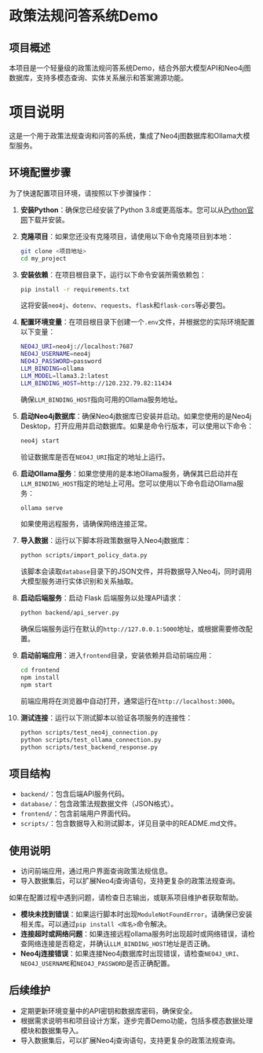 ﻿# 政策法规问答系统Demo

## 项目概述
本项目是一个轻量级的政策法规问答系统Demo，结合外部大模型API和Neo4j图数据库，支持多模态查询、实体关系展示和答案溯源功能。

# 项目说明

这是一个用于政策法规查询和问答的系统，集成了Neo4j图数据库和Ollama大模型服务。

## 环境配置步骤

为了快速配置项目环境，请按照以下步骤操作：

1. **安装Python**：确保您已经安装了Python 3.8或更高版本。您可以从[Python官网](https://www.python.org/downloads/)下载并安装。

2. **克隆项目**：如果您还没有克隆项目，请使用以下命令克隆项目到本地：
   ```bash
   git clone <项目地址>
   cd my_project
   ```

3. **安装依赖**：在项目根目录下，运行以下命令安装所需依赖包：
   ```bash
   pip install -r requirements.txt
   ```
   这将安装`neo4j`、`dotenv`、`requests`、`flask`和`flask-cors`等必要包。

4. **配置环境变量**：在项目根目录下创建一个`.env`文件，并根据您的实际环境配置以下变量：
   ```bash
   NEO4J_URI=neo4j://localhost:7687
   NEO4J_USERNAME=neo4j
   NEO4J_PASSWORD=password
   LLM_BINDING=ollama
   LLM_MODEL=llama3.2:latest
   LLM_BINDING_HOST=http://120.232.79.82:11434
   ```
   确保`LLM_BINDING_HOST`指向可用的Ollama服务地址。

5. **启动Neo4j数据库**：确保Neo4j数据库已安装并启动。如果您使用的是Neo4j Desktop，打开应用并启动数据库。如果是命令行版本，可以使用以下命令：
   ```bash
   neo4j start
   ```
   验证数据库是否在`NEO4J_URI`指定的地址上运行。

6. **启动Ollama服务**：如果您使用的是本地Ollama服务，确保其已启动并在`LLM_BINDING_HOST`指定的地址上可用。您可以使用以下命令启动Ollama服务：
   ```bash
   ollama serve
   ```
   如果使用远程服务，请确保网络连接正常。

7. **导入数据**：运行以下脚本将政策数据导入Neo4j数据库：
   ```bash
   python scripts/import_policy_data.py
   ```
   该脚本会读取`database`目录下的JSON文件，并将数据导入Neo4j，同时调用大模型服务进行实体识别和关系抽取。

8. **启动后端服务**：启动 Flask 后端服务以处理API请求：
   ```bash
   python backend/api_server.py
   ```
   确保后端服务运行在默认的`http://127.0.0.1:5000`地址，或根据需要修改配置。

9. **启动前端应用**：进入`frontend`目录，安装依赖并启动前端应用：
   ```bash
   cd frontend
   npm install
   npm start
   ```
   前端应用将在浏览器中自动打开，通常运行在`http://localhost:3000`。

10. **测试连接**：运行以下测试脚本以验证各项服务的连接性：
    ```bash
    python scripts/test_neo4j_connection.py
    python scripts/test_ollama_connection.py
    python scripts/test_backend_response.py
    ```

## 项目结构

- `backend/`：包含后端API服务代码。
- `database/`：包含政策法规数据文件（JSON格式）。
- `frontend/`：包含前端用户界面代码。
- `scripts/`：包含数据导入和测试脚本，详见目录中的README.md文件。

## 使用说明

- 访问前端应用，通过用户界面查询政策法规信息。
- 导入数据集后，可以扩展Neo4j查询语句，支持更复杂的政策法规查询。

如果在配置过程中遇到问题，请检查日志输出，或联系项目维护者获取帮助。
- **模块未找到错误**：如果运行脚本时出现`ModuleNotFoundError`，请确保已安装相关库。可以通过`pip install <库名>`命令解决。
- **连接超时或网络问题**：如果连接远程ollama服务时出现超时或网络错误，请检查网络连接是否稳定，并确认`LLM_BINDING_HOST`地址是否正确。
- **Neo4j连接错误**：如果连接Neo4j数据库时出现错误，请检查`NEO4J_URI`、`NEO4J_USERNAME`和`NEO4J_PASSWORD`是否正确配置。

## 后续维护

- 定期更新环境变量中的API密钥和数据库密码，确保安全。
- 根据需求说明书和项目设计方案，逐步完善Demo功能，包括多模态数据处理模块和数据集导入。
- 导入数据集后，可以扩展Neo4j查询语句，支持更复杂的政策法规查询。